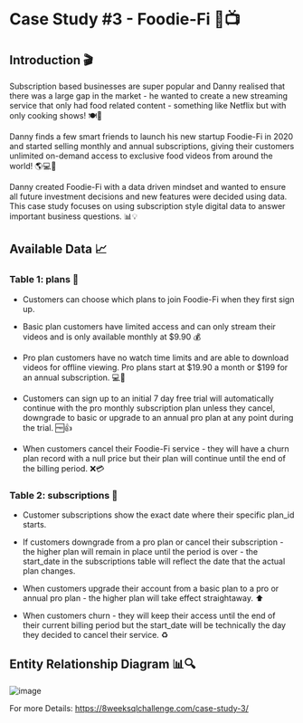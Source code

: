 # Case Study #3 - Foodie-Fi 🍔📺


## Introduction 🎬
Subscription based businesses are super popular and Danny realised that there was a large gap in the market - he wanted to create a new streaming service that only had food related content - something like Netflix but with only cooking shows! 🍽️🍲

Danny finds a few smart friends to launch his new startup Foodie-Fi in 2020 and started selling monthly and annual subscriptions, giving their customers unlimited on-demand access to exclusive food videos from around the world! 🌎💻🎥

Danny created Foodie-Fi with a data driven mindset and wanted to ensure all future investment decisions and new features were decided using data. This case study focuses on using subscription style digital data to answer important business questions. 📊💡

## Available Data 📈
### Table 1: plans 📝
* Customers can choose which plans to join Foodie-Fi when they first sign up.

* Basic plan customers have limited access and can only stream their videos and is only available monthly at $9.90 💰

* Pro plan customers have no watch time limits and are able to download videos for offline viewing. Pro plans start at $19.90 a month or $199 for an annual subscription. 💻💾

* Customers can sign up to an initial 7 day free trial will automatically continue with the pro monthly subscription plan unless they cancel, downgrade to basic or upgrade to an annual pro plan at any point during the trial. 🆓👍

* When customers cancel their Foodie-Fi service - they will have a churn plan record with a null price but their plan will continue until the end of the billing period. ❌💳

### Table 2: subscriptions 📅
* Customer subscriptions show the exact date where their specific plan_id starts.

* If customers downgrade from a pro plan or cancel their subscription - the higher plan will remain in place until the period is over - the start_date in the subscriptions table will reflect the date that the actual plan changes.

* When customers upgrade their account from a basic plan to a pro or annual pro plan - the higher plan will take effect straightaway. ⬆️

* When customers churn - they will keep their access until the end of their current billing period but the start_date will be technically the day they decided to cancel their service. ♻️

## Entity Relationship Diagram 📊🔍

![image](https://user-images.githubusercontent.com/103412614/231965939-07c38215-6c45-429e-8c5f-2c518ece3c28.png)


For more Details: https://8weeksqlchallenge.com/case-study-3/

